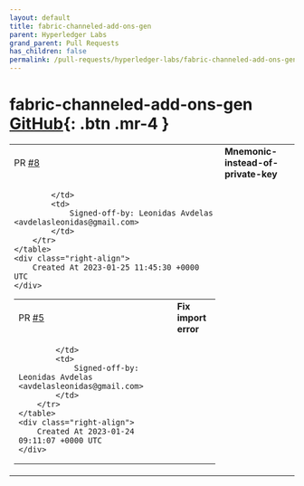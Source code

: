 ```yaml
---
layout: default
title: fabric-channeled-add-ons-gen
parent: Hyperledger Labs
grand_parent: Pull Requests
has_children: false
permalink: /pull-requests/hyperledger-labs/fabric-channeled-add-ons-gen
---
```


# fabric-channeled-add-ons-gen <span class="fs-3 right-align">[GitHub](https://github.com/hyperledger-labs/fabric-channeled-add-ons-gen){: .btn .mr-4 }</span>


<div>
    <table>
        <tr>
            <td>
                PR <a href="https://github.com/hyperledger-labs/fabric-channeled-add-ons-gen/pull/8" class=".btn">#8</a>
            </td>
            <td>
                <b>
                    Mnemonic-instead-of-private-key
                </b>
            </td>
        </tr>
        <tr>
            <td>
                
            </td>
            <td>
                Signed-off-by: Leonidas Avdelas <avdelasleonidas@gmail.com>
            </td>
        </tr>
    </table>
    <div class="right-align">
        Created At 2023-01-25 11:45:30 +0000 UTC
    </div>
</div>

<div>
    <table>
        <tr>
            <td>
                PR <a href="https://github.com/hyperledger-labs/fabric-channeled-add-ons-gen/pull/5" class=".btn">#5</a>
            </td>
            <td>
                <b>
                    Fix import error
                </b>
            </td>
        </tr>
        <tr>
            <td>
                
            </td>
            <td>
                Signed-off-by: Leonidas Avdelas <avdelasleonidas@gmail.com>
            </td>
        </tr>
    </table>
    <div class="right-align">
        Created At 2023-01-24 09:11:07 +0000 UTC
    </div>
</div>

